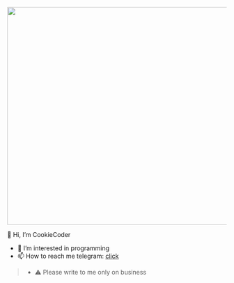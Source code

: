 <p align="center"><img src="https://steamuserimages-a.akamaihd.net/ugc/958603887331757558/D1E9FAB08630AFD6CB06EE7B719338B00BCEACBC/?imw=5000&imh=5000&ima=fit&impolicy=Letterbox&imcolor=%23000000&letterbox=false" width="1400" height="500"></p>

👋 Hi, I’m CookieCoder
- 👀 I’m interested in programming
- 📫 How to reach me telegram: [click](https://t.me/cookiecoder)
> * ⚠ Please write to me only on business

